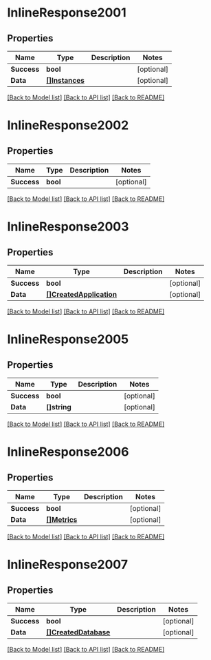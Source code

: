 # InlineResponse2001

## Properties

Name | Type | Description | Notes
------------ | ------------- | ------------- | -------------
**Success** | **bool** |  | [optional] 
**Data** | [**[]Instances**](Instances.md) |  | [optional] 

[[Back to Model list]](../README.md#documentation-for-models) [[Back to API list]](../README.md#documentation-for-api-endpoints) [[Back to README]](../README.md)


# InlineResponse2002

## Properties

Name | Type | Description | Notes
------------ | ------------- | ------------- | -------------
**Success** | **bool** |  | [optional] 

[[Back to Model list]](../README.md#documentation-for-models) [[Back to API list]](../README.md#documentation-for-api-endpoints) [[Back to README]](../README.md)


# InlineResponse2003

## Properties

Name | Type | Description | Notes
------------ | ------------- | ------------- | -------------
**Success** | **bool** |  | [optional] 
**Data** | [**[]CreatedApplication**](CreatedApplication.md) |  | [optional] 

[[Back to Model list]](../README.md#documentation-for-models) [[Back to API list]](../README.md#documentation-for-api-endpoints) [[Back to README]](../README.md)


# InlineResponse2005

## Properties

Name | Type | Description | Notes
------------ | ------------- | ------------- | -------------
**Success** | **bool** |  | [optional] 
**Data** | **[]string** |  | [optional] 

[[Back to Model list]](../README.md#documentation-for-models) [[Back to API list]](../README.md#documentation-for-api-endpoints) [[Back to README]](../README.md)


# InlineResponse2006

## Properties

Name | Type | Description | Notes
------------ | ------------- | ------------- | -------------
**Success** | **bool** |  | [optional] 
**Data** | [**[]Metrics**](Metrics.md) |  | [optional] 

[[Back to Model list]](../README.md#documentation-for-models) [[Back to API list]](../README.md#documentation-for-api-endpoints) [[Back to README]](../README.md)


# InlineResponse2007

## Properties

Name | Type | Description | Notes
------------ | ------------- | ------------- | -------------
**Success** | **bool** |  | [optional] 
**Data** | [**[]CreatedDatabase**](CreatedDatabase.md) |  | [optional] 

[[Back to Model list]](../README.md#documentation-for-models) [[Back to API list]](../README.md#documentation-for-api-endpoints) [[Back to README]](../README.md)
